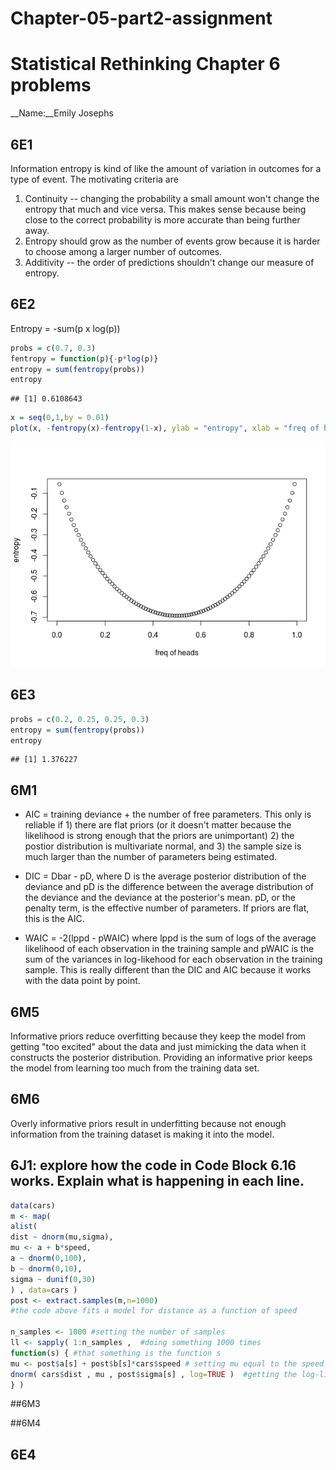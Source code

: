 # Chapter-05-part2-assignment
# Statistical Rethinking Chapter 6 problems

__Name:__Emily Josephs




## 6E1
Information entropy is kind of like the amount of variation in outcomes for a type of event. The motivating criteria are 
1. Continuity -- changing the probability a small amount won't change the entropy that much and vice versa. This makes sense because being close to the correct probability is more accurate than being further away.
2. Entropy should grow as the number of events grow because it is harder to choose among a larger number of outcomes.
3. Additivity -- the order of predictions shouldn't change our measure of entropy.

## 6E2
Entropy = -sum(p x log(p)) 

```r
probs = c(0.7, 0.3)
fentropy = function(p){-p*log(p)}
entropy = sum(fentropy(probs))
entropy
```

```
## [1] 0.6108643
```

```r
x = seq(0,1,by = 0.01)
plot(x, -fentropy(x)-fentropy(1-x), ylab = "entropy", xlab = "freq of heads")
```

![](Chapter-06-assignment_files/figure-html/unnamed-chunk-2-1.png)<!-- -->

## 6E3


```r
probs = c(0.2, 0.25, 0.25, 0.3)
entropy = sum(fentropy(probs))
entropy
```

```
## [1] 1.376227
```

## 6M1 
* AIC = training deviance + the number of free parameters. This only is reliable if 1) there are flat priors   (or it doesn't  matter because the likelihood is strong enough that the priors are unimportant) 2) the postior distribution is multivariate normal, and 3) the sample size is much larger than the number of parameters being estimated.

* DIC = Dbar - pD, where D is the average posterior distribution of the deviance and pD is the difference between the average distribution of the deviance and the deviance at the posterior's mean. pD, or the penalty term, is the effective number of parameters. If priors are flat, this is the AIC.

* WAIC = -2(lppd - pWAIC) where lppd is the sum of logs of the average likelihood of each observation in the training sample and pWAIC is the sum of the variances in log-likehood for each observation in the training sample. This is really different than the DIC and AIC because it works with the data point by point.


## 6M5 
Informative priors reduce overfitting because they keep the model from getting "too excited" about the data and just mimicking the data when it constructs the posterior distribution. Providing an informative prior keeps the model from learning too much from the training data set.


## 6M6
Overly informative priors result in underfitting because not enough information from the training dataset is making it into the model.


##  6J1: explore how the code in Code Block 6.16 works.  Explain what is happening in each line.

```r
data(cars)
m <- map(
alist(
dist ~ dnorm(mu,sigma),
mu <- a + b*speed,
a ~ dnorm(0,100),
b ~ dnorm(0,10),
sigma ~ dunif(0,30)
) , data=cars )
post <- extract.samples(m,n=1000)
#the code above fits a model for distance as a function of speed

n_samples <- 1000 #setting the number of samples 
ll <- sapply( 1:n_samples ,  #doing something 1000 times
function(s) { #that something is the function s
mu <- post$a[s] + post$b[s]*cars$speed # setting mu equal to the speed predicted by the intercept (a) and coeff time speed
dnorm( cars$dist , mu , post$sigma[s] , log=TRUE )  #getting the log-likelihood of mu, so that the function s is calculating the log likihoods for each sample from the posterior.
} )
```
##6M3



##6M4


## 6E4


